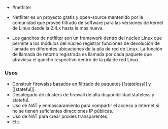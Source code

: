 - #netfilter

- Netfilter es un proyecto gratis y open-source mantenido por la comunidad que provee filtrado de software para las versiones de kernel de Linux desde la 2.4.x hasta la más nueva.
- Los ganchos de netfilter son un framework dentro del núcleo Linux que permite a los módulos del núcleo registrar funciones de devolución de llamada en diferentes ubicaciones de la pila de red de Linux. La función de llamada de retorno registrada es llamada por cada paquete que atraviesa el gancho respectivo dentro de la pila de red Linux.

### Usos
- Construir firewalss basados en filtrado de paquetes [[stateless]] y [[stateful]].
- Desplegado de clusters de firewall de alta disponibilidad stateless y stateful.
- Uso de NAT y enmascaramiento para compartir el acceso a Internet si no se tienen suficientes direcciones IP públicas.
- Uso de NAT para crear proxies transparentes.
- Etc.
